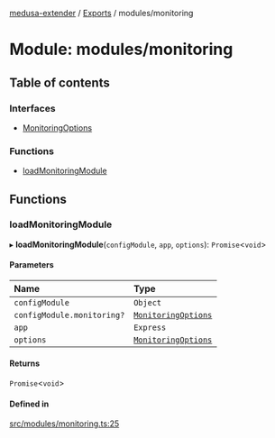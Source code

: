 [medusa-extender](../README.md) / [Exports](../modules.md) / modules/monitoring

# Module: modules/monitoring

## Table of contents

### Interfaces

- [MonitoringOptions](../interfaces/modules_monitoring.MonitoringOptions.md)

### Functions

- [loadMonitoringModule](modules_monitoring.md#loadmonitoringmodule)

## Functions

### loadMonitoringModule

▸ **loadMonitoringModule**(`configModule`, `app`, `options`): `Promise`<`void`\>

#### Parameters

| Name | Type |
| :------ | :------ |
| `configModule` | `Object` |
| `configModule.monitoring?` | [`MonitoringOptions`](../interfaces/modules_monitoring.MonitoringOptions.md) |
| `app` | `Express` |
| `options` | [`MonitoringOptions`](../interfaces/modules_monitoring.MonitoringOptions.md) |

#### Returns

`Promise`<`void`\>

#### Defined in

[src/modules/monitoring.ts:25](https://github.com/adrien2p/medusa-extender/blob/6404d7f/src/modules/monitoring.ts#L25)
